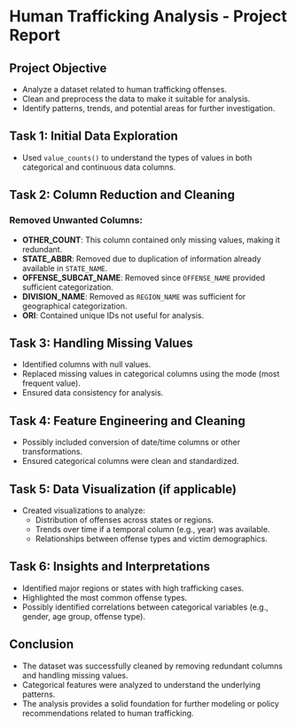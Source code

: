 
# Human Trafficking Analysis - Project Report

## Project Objective
- Analyze a dataset related to human trafficking offenses.
- Clean and preprocess the data to make it suitable for analysis.
- Identify patterns, trends, and potential areas for further investigation.

## Task 1: Initial Data Exploration
- Used `value_counts()` to understand the types of values in both categorical and continuous data columns.

## Task 2: Column Reduction and Cleaning
### Removed Unwanted Columns:
- **OTHER_COUNT**: This column contained only missing values, making it redundant.
- **STATE_ABBR**: Removed due to duplication of information already available in `STATE_NAME`.
- **OFFENSE_SUBCAT_NAME**: Removed since `OFFENSE_NAME` provided sufficient categorization.
- **DIVISION_NAME**: Removed as `REGION_NAME` was sufficient for geographical categorization.
- **ORI**: Contained unique IDs not useful for analysis.

## Task 3: Handling Missing Values
- Identified columns with null values.
- Replaced missing values in categorical columns using the mode (most frequent value).
- Ensured data consistency for analysis.

## Task 4: Feature Engineering and Cleaning
- Possibly included conversion of date/time columns or other transformations.
- Ensured categorical columns were clean and standardized.

## Task 5: Data Visualization (if applicable)
- Created visualizations to analyze:
  - Distribution of offenses across states or regions.
  - Trends over time if a temporal column (e.g., year) was available.
  - Relationships between offense types and victim demographics.

## Task 6: Insights and Interpretations
- Identified major regions or states with high trafficking cases.
- Highlighted the most common offense types.
- Possibly identified correlations between categorical variables (e.g., gender, age group, offense type).

## Conclusion
- The dataset was successfully cleaned by removing redundant columns and handling missing values.
- Categorical features were analyzed to understand the underlying patterns.
- The analysis provides a solid foundation for further modeling or policy recommendations related to human trafficking.



